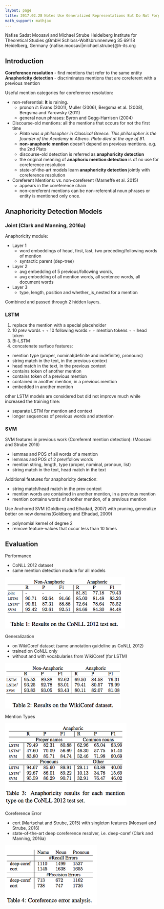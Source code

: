 ```yaml
---
layout: page
title: 2017.02.28 Notes Use Generalized Representations But Do Not Forget Surface Features
math_support: mathjax
---
```



Nafise Sadat Moosavi and Michael Strube
Heidelberg Institute for Theoretical Studies gGmbH
Schloss-Wolfsbrunnenweg 35
69118 Heidelberg, Germany
{nafise.moosavi|michael.strube}@h-its.org

## Introduction

**Coreference resolution** - find mentions that refer to the same entity
**Anaphoricity detection** -  discriminates mentions that are coreferent with a previous mention

Useful mention categories for coreference resolution:

- non-referential: **It** is raining.
  - pronon _it_: Evans (2001), Muller (2006), Bergsma et al. (2008), Bergsma and Yarowsky (2011)
  - general noun phrases: Byron and Gegg-Harrison (2004) 
- Discourse-old mentions: all the mentions that occurs for not the first time
  - _Plato was a philosopher in Classical Greece. This philosopher is the founder of the Academy in Athens. Plato died at the age of 81._
  - **non-anaphoric mention** doesn't depend on previous mentions. e.g. the 2nd Plato
  - discourse-old detection is referred as **anaphoricity detection**
  - the original meaning of **anaphoric mention detection** is of no use for coreference resolution
  - state-of-the-art models learn **anaphoricity detection** jointly with coreference resolution
- Coreferent Mentions: vs. non-coreferent (Marneffe et al. 2015)
  - appears in the coreference chain
  - non-coreferent mentions can be non-referential noun phrases or entity is mentioned only once.
  
## Anaphoricity Detection Models

### Joint (Clark and Manning, 2016a)

Anaphoricity module:

- Layer 1
  - word embeddings of head, first, last, two preceding/following words of mention
  - syntactic parent (dep-tree)
- Layer 2
  - avg embedding of 5 previous/following words,
  - avg embedding of all mention words, all sentence words, all document words
- Layer 3
  - type, length, position and whether_is_nested for a mention

Combined and passed through 2 hidden layers.

### LSTM

1. replace the mention with a special placeholder
2. 10 prev words + <placeholder> + 10 following words + <sep1> + mention tokens + <sep2> + head token
3. Bi-LSTM
4. concatenate surface features:
  - mention type (proper, nominal(definite and indefinite), pronouns)
  - string match in the text, in the previous context
  - head match in the text, in the previous context
  - contains token of another mention
  - contains token of a previous mention
  - contained in another mention, in a previous mention
  - embedded in another mention
  
other LSTM models are considered but did not improve much while increased the training time:

- separate LSTM for mention and context
- longer sequences of previous words and attention

### SVM

SVM features in previous work (Coreferent mention detection): (Moosavi and Strube 2016)

- lemmas and POS of all words of a mention
- lemmas and POS of 2 prev/follow words
- mention string, length, type (proper, nominal, pronoun, list)
- string match in the text, head match in the text

Additional features for anaphoricity detection:

- string match/head match in the prev context
- mention words are contained in another mention, in a previous mention
- mention contains words of another mention, of a previous mention

Use Anchored SVM (Goldberg and Elhadad, 2007) with pruning, generalize better on new domains(Goldberg and Elhadad, 2009)

- polynomial kernel of degree 2
- remove feature-values that occur less than 10 times

## Evaluation

Performance

- CoNLL 2012 dataset
- same mention detection module for all models

![QQ20170228-170001.png](resources/38E770B4912A2AA28105D8160134842E.png)

Generalization

- on WikiCoref dataset (same annotation guideline as CoNLL 2012)
- trained on CoNLL only
- without and with vocabularies from WikiCoref (for LSTM)

![QQ20170228-170152.png](resources/067EBF7C18A819A7BCAAD338BF979DD1.png)

Mention Types

![QQ20170228-170313.png](resources/5924005A29898BC812F8A14C3CE8BFF9.png)

Coreference Error

- cort (Martschat and Strube, 2015) with singleton features (Moosavi and Strube, 2016)
- state-of-the-art deep coreference resolver, i.e. deep-coref (Clark and Manning, 2016a)

![QQ20170228-170807.png](resources/C5CE77C16DFA85BD8D2D87763A482655.png)


